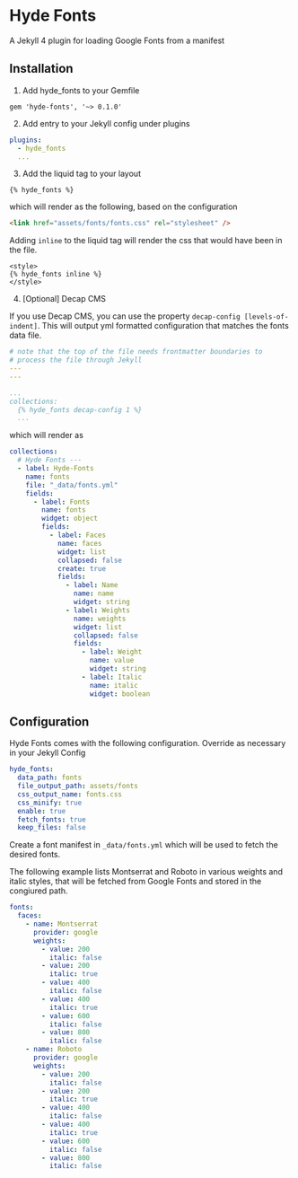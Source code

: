 Hyde Fonts
==========

A Jekyll 4 plugin for loading Google Fonts from a manifest


Installation
------------

1. Add hyde_fonts to your Gemfile

`gem 'hyde-fonts', '~> 0.1.0'`

2. Add entry to your Jekyll config under plugins

```yaml
plugins:
  - hyde_fonts
  ...
```

3. Add the liquid tag to your layout

```liquid
{% hyde_fonts %}
```

which will render as the following, based on the configuration

```html
<link href="assets/fonts/fonts.css" rel="stylesheet" />
```

Adding `inline` to the liquid tag will render the css that would have been in the file.

```liquid
<style>
{% hyde_fonts inline %}
</style>
```

4. [Optional] Decap CMS

If you use Decap CMS, you can use the property `decap-config [levels-of-indent]`.
This will output yml formatted configuration that matches the fonts data file.

```yaml
# note that the top of the file needs frontmatter boundaries to
# process the file through Jekyll
---
---

...
collections:
  {% hyde_fonts decap-config 1 %}
  ...
```

which will render as

```yaml
collections:
  # Hyde Fonts ---
  - label: Hyde-Fonts
    name: fonts
    file: "_data/fonts.yml"
    fields:
      - label: Fonts
        name: fonts
        widget: object
        fields:
          - label: Faces
            name: faces
            widget: list
            collapsed: false
            create: true
            fields:
              - label: Name
                name: name
                widget: string
              - label: Weights
                name: weights
                widget: list
                collapsed: false
                fields:
                  - label: Weight
                    name: value
                    widget: string
                  - label: Italic
                    name: italic
                    widget: boolean
```

Configuration
-------------

Hyde Fonts comes with the following configuration. Override as necessary in your Jekyll Config

```yaml
hyde_fonts:
  data_path: fonts
  file_output_path: assets/fonts
  css_output_name: fonts.css
  css_minify: true
  enable: true
  fetch_fonts: true
  keep_files: false
```

Create a font manifest in `_data/fonts.yml` which will be used to fetch the desired fonts.

The following example lists Montserrat and Roboto in various weights and italic styles, that will be fetched from Google Fonts and stored in the congiured path.

```yaml
fonts:
  faces:
    - name: Montserrat
      provider: google
      weights:
        - value: 200
          italic: false
        - value: 200
          italic: true
        - value: 400
          italic: false
        - value: 400
          italic: true
        - value: 600
          italic: false
        - value: 800
          italic: false
    - name: Roboto
      provider: google
      weights:
        - value: 200
          italic: false
        - value: 200
          italic: true
        - value: 400
          italic: false
        - value: 400
          italic: true
        - value: 600
          italic: false
        - value: 800
          italic: false
```

